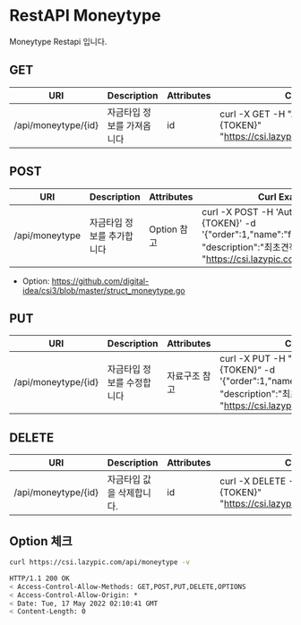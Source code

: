 # RestAPI Moneytype

Moneytype Restapi 입니다.

## GET

| URI | Description | Attributes | Curl Example |
| --- | --- | --- | --- |
|/api/moneytype/{id}|자금타입 정보를 가져옵니다|id|curl -X GET -H "Authorization: Basic {TOKEN}" "https://csi.lazypic.com/api/moneytype/{id}"

## POST

| URI | Description | Attributes | Curl Example |
| --- | --- | --- | --- |
|/api/moneytype|자금타입 정보를 추가합니다| Option 참고 |curl -X POST -H 'Authorization: Basic {TOKEN}' -d '{"order":1,"name":"firstestimate", "description":"최초견적"}' "https://csi.lazypic.com/api/moneytype"

- Option: https://github.com/digital-idea/csi3/blob/master/struct_moneytype.go

## PUT

| URI | Description | Attributes | Curl Example |
| --- | --- | --- | --- |
|/api/moneytype/{id}|자금타입 정보를 수정합니다| 자료구조 참고 |curl -X PUT -H "Authorization: Basic {TOKEN}“ -d '{"order":1,"name":"firstestimate", "description":"최초견적"}' "https://csi.lazypic.com/api/moneytype/{id}"

## DELETE

| URI | Description | Attributes | Curl Example |
| --- | --- | --- | --- |
|/api/moneytype/{id}| 자금타입 값을 삭제합니다.|id|curl -X DELETE -H "Authorization: Basic {TOKEN}" "https://csi.lazypic.com/api/moneytype/{id}"

## Option 체크

```bash
curl https://csi.lazypic.com/api/moneytype -v
```

```bash
HTTP/1.1 200 OK
< Access-Control-Allow-Methods: GET,POST,PUT,DELETE,OPTIONS
< Access-Control-Allow-Origin: *
< Date: Tue, 17 May 2022 02:10:41 GMT
< Content-Length: 0
```
